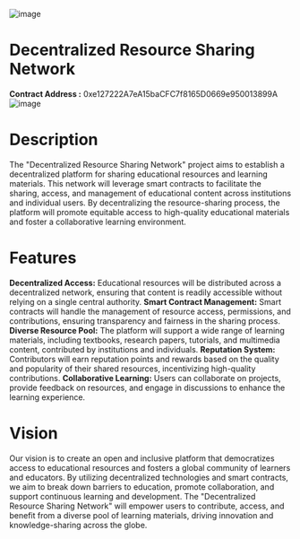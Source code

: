 ![image](https://github.com/user-attachments/assets/69f5e761-a432-4bea-bc8f-bb9bee5783fa)


# Decentralized Resource Sharing Network
**Contract Address :** 0xe127222A7eA15baCFC7f8165D0669e950013899A
![image](https://github.com/user-attachments/assets/aadd79b0-dab3-44d9-8f8c-c8776a1913d4)

# Description
The "Decentralized Resource Sharing Network" project aims to establish a decentralized platform for sharing educational resources and learning materials. This network will leverage smart contracts to facilitate the sharing, access, and management of educational content across institutions and individual users. By decentralizing the resource-sharing process, the platform will promote equitable access to high-quality educational materials and foster a collaborative learning environment.

# Features
**Decentralized Access:** Educational resources will be distributed across a decentralized network, ensuring that content is readily accessible without relying on a single central authority.
**Smart Contract Management:** Smart contracts will handle the management of resource access, permissions, and contributions, ensuring transparency and fairness in the sharing process.
**Diverse Resource Pool:** The platform will support a wide range of learning materials, including textbooks, research papers, tutorials, and multimedia content, contributed by institutions and individuals.
**Reputation System:** Contributors will earn reputation points and rewards based on the quality and popularity of their shared resources, incentivizing high-quality contributions.
**Collaborative Learning:** Users can collaborate on projects, provide feedback on resources, and engage in discussions to enhance the learning experience.

# Vision
Our vision is to create an open and inclusive platform that democratizes access to educational resources and fosters a global community of learners and educators. By utilizing decentralized technologies and smart contracts, we aim to break down barriers to education, promote collaboration, and support continuous learning and development. The "Decentralized Resource Sharing Network" will empower users to contribute, access, and benefit from a diverse pool of learning materials, driving innovation and knowledge-sharing across the globe.

